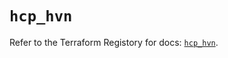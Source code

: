 # `hcp_hvn`

Refer to the Terraform Registory for docs: [`hcp_hvn`](https://registry.terraform.io/providers/hashicorp/hcp/0.62.0/docs/resources/hvn).

